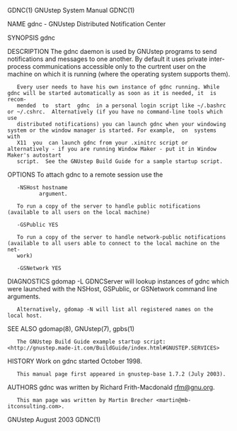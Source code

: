GDNC(1)                                                        GNUstep System Manual                                                       GDNC(1)

NAME
       gdnc - GNUstep Distributed Notification Center

SYNOPSIS
       gdnc

DESCRIPTION
       The  gdnc  daemon  is used by GNUstep programs to send notifications and messages to one another.  By default it uses private inter-process
       communications accessible only to the curtrent user on the machine on which it is running (where the operating system supports them).

       Every user needs to have his own instance of gdnc running. While gdnc will be started automatically as soon as it is needed, it  is  recom‐
       mended  to  start  gdnc  in a personal login script like ~/.bashrc or ~/.cshrc.  Alternatively (if you have no command-line tools which use
       distributed notifications) you can launch gdnc when your windowing system or the window manager is started. For example,  on  systems  with
       X11  you  can launch gdnc from your .xinitrc script or alternatively - if you are running Window Maker - put it in Window Maker's autostart
       script.  See the GNUstep Build Guide for a sample startup script.

OPTIONS
       To attach gdnc to a remote session use the

       -NSHost hostname
              argument.

       To run a copy of the server to handle public notifications (available to all users on the local machine)

       -GSPublic YES

       To run a copy of the server to handle network-public notifications (available to all users able to connect to the local machine on the net‐
       work)

       -GSNetwork YES

DIAGNOSTICS
       gdomap -L GDNCServer will lookup instances of gdnc which were launched with the NSHost, GSPublic, or GSNetwork command line arguments.

       Alternatively, gdomap -N will list all registered names on the local host.

SEE ALSO
       gdomap(8), GNUstep(7), gpbs(1)

       The GNUstep Build Guide example startup script: <http://gnustep.made-it.com/BuildGuide/index.html#GNUSTEP.SERVICES>

HISTORY
       Work on gdnc started October 1998.

       This manual page first appeared in gnustep-base 1.7.2 (July 2003).

AUTHORS
       gdnc was written by Richard Frith-Macdonald <rfm@gnu.org>.

       This man page was written by Martin Brecher <martin@mb-itconsulting.com>.

GNUstep                                                             August 2003                                                            GDNC(1)
